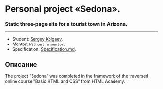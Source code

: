 # Personal project «Sedona». 
###  Static three-page site for a tourist town in Arizona.
-------
* Student: [Sergey Kolgaev](https://up.htmlacademy.ru/htmlcss/22/user/44300).
* Mentor: `Without a mentor`.
* Specification: [Specification.md](https://github.com/bini1988/gllacy/blob/master/Specification.md).

## Описание
The project "Sedona" was completed in the framework of the traversed online course "Basic HTML and CSS" from HTML Academy.
